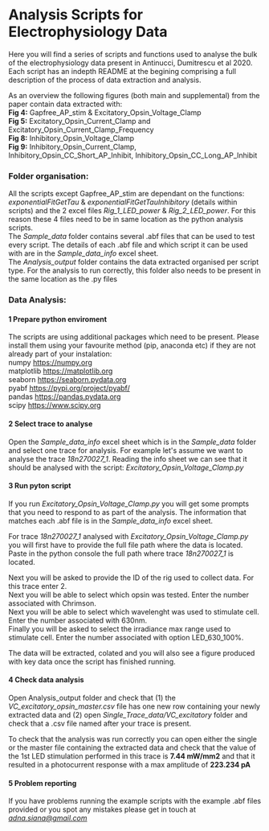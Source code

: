 # Analysis Scripts for Electrophysiology Data

<p>Here you will find a series of scripts and functions used to analyse the bulk of the electrophysiology data present in Antinucci, Dumitrescu et al 2020. Each script has an indepth README at the begining comprising a full description of the process of data extraction and analysis.

As an overview the following figures (both main and supplemental) from the paper contain data extracted with:\
**Fig 4:** Gapfree_AP_stim & Excitatory_Opsin_Voltage_Clamp\
**Fig 5:** Excitatory_Opsin_Current_Clamp and Excitatory_Opsin_Current_Clamp_Frequency\
**Fig 8:** Inhibitory_Opsin_Voltage_Clamp\
**Fig 9:** Inhibitory_Opsin_Current_Clamp, Inhibitory_Opsin_CC_Short_AP_Inhibit, Inhibitory_Opsin_CC_Long_AP_Inhibit

### Folder organisation:
All the scripts except Gapfree_AP_stim are dependant on the functions: *exponentialFitGetTau* & *exponentialFitGetTauInhibitory* (details within scripts) and the 2 excel files *Rig_1_LED_power* & *Rig_2_LED_power*. For this reason these 4 files need to be in same location as the python analysis scripts.\
The *Sample_data* folder contains several .abf files that can be used to test every script. The details of each .abf file and which script it can be used with are in the *Sample_data_info* excel sheet.\
The *Analysis_output* folder contains the data extracted organised per script type. For the analysis to run correctly, this folder also needs to be present in the same location as the .py files

### Data Analysis:

#### 1 Prepare python enviroment 
The scripts are using additional packages which need to be present. Please install them using your favourite method (pip, anaconda etc) if they are not already part of your instalation:\
numpy  https://numpy.org \
matplotlib https://matplotlib.org \
seaborn  https://seaborn.pydata.org \
pyabf  https://pypi.org/project/pyabf/ \
pandas https://pandas.pydata.org \
scipy https://www.scipy.org

#### 2 Select trace to analyse 
Open the *Sample_data_info* excel sheet which is in the *Sample_data* folder and select one trace for analysis. 
For example let's assume we want to analyse the trace *18n270027_1*. Reading the info sheet we can see that it should be analysed with the script: *Excitatory_Opsin_Voltage_Clamp.py* 

#### 3 Run pyton script 
If you run *Excitatory_Opsin_Voltage_Clamp.py* you will get some prompts that you need to respond to as part of the analysis. The information that matches each .abf file is in the *Sample_data_info* excel sheet. 

For trace *18n270027_1* analysed with *Excitatory_Opsin_Voltage_Clamp.py* you will first have to provide the full file path where the data is located. Paste in the python console the full path where trace *18n270027_1* is located. 

Next you will be asked to provide the ID of the rig used to collect data. For this trace enter 2.\
Next you will be able to select which opsin was tested. Enter the number associated with Chrimson.\
Next you will be able to select which wavelenght was used to stimulate cell. Enter the number associated with 630nm. \
Finally you will be asked to select the irradiance max range used to stimulate cell. Enter the number associated with option LED_630_100%. 

The data will be extracted, colated and you will also see a figure produced with key data once the script has finished running. 

#### 4 Check data analysis
Open Analysis_output folder and check that (1) the *VC_excitatory_opsin_master.csv* file has one new row containing your newly extracted data and (2) open *Single_Trace_data/VC_excitatory* folder and check that a .csv file named after your trace is present. 

To check that the analysis was run correctly you can open either the single or the master file containing the extracted data and check that the value of the 1st LED stimulation performed in this trace is **7.44 mW/mm2** and that it resulted in a photocurrent response with a max amplitude of **223.234 pA**

#### 5 Problem reporting 
If you have problems running the example scripts with the example .abf files provided or you spot any mistakes please get in touch at *adna.siana@gmail.com*
